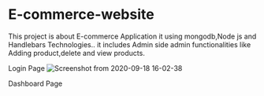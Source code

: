 # E-commerce-website

This project is about E-commerce Application it using mongodb,Node js and Handlebars Technologies..
 it includes Admin side admin functionalities like Adding product,delete and view products.
 
 
 Login Page
![Screenshot from 2020-09-18 16-02-38](https://user-images.githubusercontent.com/42669128/93588138-97932600-f9c8-11ea-9571-23bbfe91d4ab.png)



Dashboard Page
